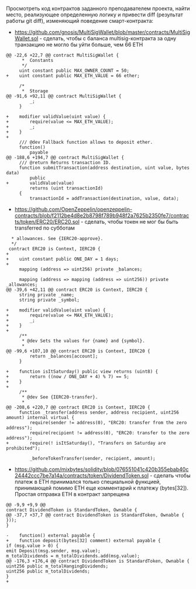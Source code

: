 Просмотреть код контрактов заданного преподавателем проекта, найти место, реализующее определенную логику и привести diff (результат работы git diff), изменяющий поведение смарт-контракта:

- https://github.com/gnosis/MultiSigWallet/blob/master/contracts/MultiSigWallet.sol - сделать, чтобы с баланса multisig-контракта за одну транзакцию не могло бы уйти больше, чем 66 ETH

```solidity
@@ -22,6 +22,7 @@ contract MultiSigWallet {
      *  Constants
      */
     uint constant public MAX_OWNER_COUNT = 50;
+    uint constant public MAX_ETH_VALUE = 66 ether;
 
     /*
      *  Storage
@@ -91,6 +92,11 @@ contract MultiSigWallet {
         _;
     }
 
+    modifier validValue(uint value) {
+        require(value <= MAX_ETH_VALUE);
+        _;
+    }
+
     /// @dev Fallback function allows to deposit ether.
     function()
         payable
@@ -188,6 +194,7 @@ contract MultiSigWallet {
     /// @return Returns transaction ID.
     function submitTransaction(address destination, uint value, bytes data)
         public
+        validValue(value)
         returns (uint transactionId)
     {
         transactionId = addTransaction(destination, value, data);
```
- https://github.com/OpenZeppelin/openzeppelin-contracts/blob/f2112be4d8e2b8798f789b948f2a7625b2350fe7/contracts/token/ERC20/ERC20.sol - сделать, чтобы токен не мог бы быть transferred по субботам
```solidity
  * allowances. See {IERC20-approve}.
  */
 contract ERC20 is Context, IERC20 {
+
+    uint constant public ONE_DAY = 1 days;
+
     mapping (address => uint256) private _balances;
 
     mapping (address => mapping (address => uint256)) private _allowances;
@@ -39,6 +42,11 @@ contract ERC20 is Context, IERC20 {
     string private _name;
     string private _symbol;
 
+    modifier validValue(uint value) {
+        require(value <= MAX_ETH_VALUE);
+        _;
+    }
+
     /**
      * @dev Sets the values for {name} and {symbol}.
      *
@@ -99,6 +107,10 @@ contract ERC20 is Context, IERC20 {
         return _balances[account];
     }
 
+    function isItSaturday() public view returns (uint8) {
+        return ((now / ONE_DAY + 4) % 7) == 5;
+    }
+
     /**
      * @dev See {IERC20-transfer}.
      *
@@ -208,6 +220,7 @@ contract ERC20 is Context, IERC20 {
     function _transfer(address sender, address recipient, uint256 amount) internal virtual {
         require(sender != address(0), "ERC20: transfer from the zero address");
         require(recipient != address(0), "ERC20: transfer to the zero address");
+        require(! isItSaturday(), "Transfers on Saturday are prohibited");
 
         _beforeTokenTransfer(sender, recipient, amount);
```
- https://github.com/mixbytes/solidity/blob/076551041c420b355ebab40c24442ccc7be7a14a/contracts/token/DividendToken.sol - сделать чтобы платеж в ETH принимался только специальной функцией, принимающей помимо ETH еще комментарий к платежу (bytes[32]). Простая отправка ETH в контракт запрещена 
```solidity
@@ -9,9 +9,9 @@
contract DividendToken is StandardToken, Ownable {
@@ -37,7 +37,7 @@ contract DividendToken is StandardToken, Ownable {
}));
}

-    function() external payable {
+    function deposit(bytes[32] comment) external payable {
if (msg.value > 0) {
emit Deposit(msg.sender, msg.value);
m_totalDividends = m_totalDividends.add(msg.value);
@@ -176,3 +176,4 @@ contract DividendToken is StandardToken, Ownable {
uint256 public m_totalHangingDividends;
uint256 public m_totalDividends;
}
+

```